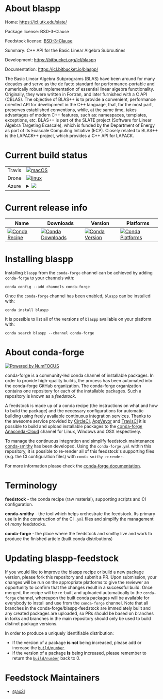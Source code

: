 About blaspp
============

Home: https://icl.utk.edu/slate/

Package license: BSD-3-Clause

Feedstock license: [BSD-3-Clause](https://github.com/conda-forge/blaspp-feedstock/blob/master/LICENSE.txt)

Summary: C++ API for the Basic Linear Algebra Subroutines

Development: https://bitbucket.org/icl/blaspp

Documentation: https://icl.bitbucket.io/blaspp/

The Basic Linear Algebra Subprograms (BLAS) have been around for many
decades and serve as the de facto standard for performance-portable and
numerically robust implementation of essential linear algebra
functionality. Originally, they were written in Fortran, and later
furnished with a C API (CBLAS).
The objective of BLAS++ is to provide a convenient, performance oriented
API for development in the C++ language, that, for the most part, preserves
established conventions, while, at the same time, takes advantages of
modern C++ features, such as: namespaces, templates, exceptions, etc.
BLAS++ is part of the SLATE project (Software for Linear Algebra Targeting
Exascale), which is funded by the Department of Energy as part of its
Exascale Computing Initiative (ECP). Closely related to BLAS++ is the
LAPACK++ project, which provides a C++ API for LAPACK.


Current build status
====================


<table><tr>
    <td>Travis</td>
    <td>
      <a href="https://travis-ci.com/conda-forge/blaspp-feedstock">
        <img alt="macOS" src="https://img.shields.io/travis/com/conda-forge/blaspp-feedstock/master.svg?label=macOS">
      </a>
    </td>
  </tr><tr>
    <td>Drone</td>
    <td>
      <a href="https://cloud.drone.io/conda-forge/blaspp-feedstock">
        <img alt="linux" src="https://img.shields.io/drone/build/conda-forge/blaspp-feedstock/master.svg?label=Linux">
      </a>
    </td>
  </tr>
    
  <tr>
    <td>Azure</td>
    <td>
      <details>
        <summary>
          <a href="https://dev.azure.com/conda-forge/feedstock-builds/_build/latest?definitionId=12143&branchName=master">
            <img src="https://dev.azure.com/conda-forge/feedstock-builds/_apis/build/status/blaspp-feedstock?branchName=master">
          </a>
        </summary>
        <table>
          <thead><tr><th>Variant</th><th>Status</th></tr></thead>
          <tbody><tr>
              <td>linux_64</td>
              <td>
                <a href="https://dev.azure.com/conda-forge/feedstock-builds/_build/latest?definitionId=12143&branchName=master">
                  <img src="https://dev.azure.com/conda-forge/feedstock-builds/_apis/build/status/blaspp-feedstock?branchName=master&jobName=linux&configuration=linux_64_" alt="variant">
                </a>
              </td>
            </tr><tr>
              <td>linux_aarch64</td>
              <td>
                <a href="https://dev.azure.com/conda-forge/feedstock-builds/_build/latest?definitionId=12143&branchName=master">
                  <img src="https://dev.azure.com/conda-forge/feedstock-builds/_apis/build/status/blaspp-feedstock?branchName=master&jobName=linux&configuration=linux_aarch64_" alt="variant">
                </a>
              </td>
            </tr><tr>
              <td>linux_ppc64le</td>
              <td>
                <a href="https://dev.azure.com/conda-forge/feedstock-builds/_build/latest?definitionId=12143&branchName=master">
                  <img src="https://dev.azure.com/conda-forge/feedstock-builds/_apis/build/status/blaspp-feedstock?branchName=master&jobName=linux&configuration=linux_ppc64le_" alt="variant">
                </a>
              </td>
            </tr><tr>
              <td>osx_64</td>
              <td>
                <a href="https://dev.azure.com/conda-forge/feedstock-builds/_build/latest?definitionId=12143&branchName=master">
                  <img src="https://dev.azure.com/conda-forge/feedstock-builds/_apis/build/status/blaspp-feedstock?branchName=master&jobName=osx&configuration=osx_64_" alt="variant">
                </a>
              </td>
            </tr><tr>
              <td>win_64</td>
              <td>
                <a href="https://dev.azure.com/conda-forge/feedstock-builds/_build/latest?definitionId=12143&branchName=master">
                  <img src="https://dev.azure.com/conda-forge/feedstock-builds/_apis/build/status/blaspp-feedstock?branchName=master&jobName=win&configuration=win_64_" alt="variant">
                </a>
              </td>
            </tr>
          </tbody>
        </table>
      </details>
    </td>
  </tr>
</table>

Current release info
====================

| Name | Downloads | Version | Platforms |
| --- | --- | --- | --- |
| [![Conda Recipe](https://img.shields.io/badge/recipe-blaspp-green.svg)](https://anaconda.org/conda-forge/blaspp) | [![Conda Downloads](https://img.shields.io/conda/dn/conda-forge/blaspp.svg)](https://anaconda.org/conda-forge/blaspp) | [![Conda Version](https://img.shields.io/conda/vn/conda-forge/blaspp.svg)](https://anaconda.org/conda-forge/blaspp) | [![Conda Platforms](https://img.shields.io/conda/pn/conda-forge/blaspp.svg)](https://anaconda.org/conda-forge/blaspp) |

Installing blaspp
=================

Installing `blaspp` from the `conda-forge` channel can be achieved by adding `conda-forge` to your channels with:

```
conda config --add channels conda-forge
```

Once the `conda-forge` channel has been enabled, `blaspp` can be installed with:

```
conda install blaspp
```

It is possible to list all of the versions of `blaspp` available on your platform with:

```
conda search blaspp --channel conda-forge
```


About conda-forge
=================

[![Powered by NumFOCUS](https://img.shields.io/badge/powered%20by-NumFOCUS-orange.svg?style=flat&colorA=E1523D&colorB=007D8A)](http://numfocus.org)

conda-forge is a community-led conda channel of installable packages.
In order to provide high-quality builds, the process has been automated into the
conda-forge GitHub organization. The conda-forge organization contains one repository
for each of the installable packages. Such a repository is known as a *feedstock*.

A feedstock is made up of a conda recipe (the instructions on what and how to build
the package) and the necessary configurations for automatic building using freely
available continuous integration services. Thanks to the awesome service provided by
[CircleCI](https://circleci.com/), [AppVeyor](https://www.appveyor.com/)
and [TravisCI](https://travis-ci.com/) it is possible to build and upload installable
packages to the [conda-forge](https://anaconda.org/conda-forge)
[Anaconda-Cloud](https://anaconda.org/) channel for Linux, Windows and OSX respectively.

To manage the continuous integration and simplify feedstock maintenance
[conda-smithy](https://github.com/conda-forge/conda-smithy) has been developed.
Using the ``conda-forge.yml`` within this repository, it is possible to re-render all of
this feedstock's supporting files (e.g. the CI configuration files) with ``conda smithy rerender``.

For more information please check the [conda-forge documentation](https://conda-forge.org/docs/).

Terminology
===========

**feedstock** - the conda recipe (raw material), supporting scripts and CI configuration.

**conda-smithy** - the tool which helps orchestrate the feedstock.
                   Its primary use is in the construction of the CI ``.yml`` files
                   and simplify the management of *many* feedstocks.

**conda-forge** - the place where the feedstock and smithy live and work to
                  produce the finished article (built conda distributions)


Updating blaspp-feedstock
=========================

If you would like to improve the blaspp recipe or build a new
package version, please fork this repository and submit a PR. Upon submission,
your changes will be run on the appropriate platforms to give the reviewer an
opportunity to confirm that the changes result in a successful build. Once
merged, the recipe will be re-built and uploaded automatically to the
`conda-forge` channel, whereupon the built conda packages will be available for
everybody to install and use from the `conda-forge` channel.
Note that all branches in the conda-forge/blaspp-feedstock are
immediately built and any created packages are uploaded, so PRs should be based
on branches in forks and branches in the main repository should only be used to
build distinct package versions.

In order to produce a uniquely identifiable distribution:
 * If the version of a package **is not** being increased, please add or increase
   the [``build/number``](https://docs.conda.io/projects/conda-build/en/latest/resources/define-metadata.html#build-number-and-string).
 * If the version of a package **is** being increased, please remember to return
   the [``build/number``](https://docs.conda.io/projects/conda-build/en/latest/resources/define-metadata.html#build-number-and-string)
   back to 0.

Feedstock Maintainers
=====================

* [@ax3l](https://github.com/ax3l/)

